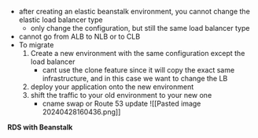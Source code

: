 - after creating an elastic beanstalk environment, you cannot change the elastic load balancer type
	- only change the configuration, but still the same load balancer type
- cannot go from ALB to NLB or to CLB
- To migrate
	1. Create a new environment with the same configuration except the load balancer
		- cant use the clone feature since it will copy the exact same infrastructure, and in this case we want to change the LB
	2. deploy your application onto the new environment
	3. shift the traffic to your old environment to your new one
		- cname swap or Route 53 update
	![[Pasted image 20240428160436.png]]

**RDS with Beanstalk**